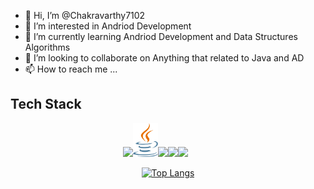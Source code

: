 - 👋 Hi, I’m @Chakravarthy7102
- 👀 I’m interested in Andriod Development
- 🌱 I’m currently learning Andriod Development and Data Structures Algorithms
- 💞️ I’m looking to collaborate on Anything that related to Java and AD
- 📫 How to reach me ...


<!-- ![trophy](https://github-profile-trophy.vercel.app/?username=ryo-ma) -->
## Tech Stack

<div align="center"><img width="40" 
src="https://raw.githubusercontent.com/gilbarbara/logos/master/logos/android-icon.svg"/><img width="40" src="https://raw.githubusercontent.com/gilbarbara/logos/master/logos/java.svg"/><img width="40" src="https://raw.githubusercontent.com/gilbarbara/logos/master/logos/kotlin.svg"/><img width="40"
src="https://raw.githubusercontent.com/gilbarbara/logos/master/logos/git-icon.svg"/><img width="40" 
src="https://raw.githubusercontent.com/gilbarbara/logos/master/logos/javascript.svg"/><img width="40" 

<!---
Chakravarthy7102/Chakravarthy7102 is a ✨ special ✨ repository because its `README.md` (this file) appears on your GitHub profile.
You can click the Preview link to take a look at your changes.
--->
[![Top Langs](https://github-readme-stats.vercel.app/api/top-langs/?username=Chakravarthy7102&layout=compact)](https://github.com/anuraghazra/github-readme-stats)


